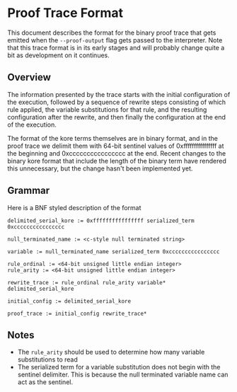 # Proof Trace Format

This document describes the format for the binary proof trace that gets emitted
when the `--proof-output` flag gets passed to the interpreter. Note that this trace
format is in its early stages and will probably change quite a bit as development on it
continues.

## Overview

The information presented by the trace starts with the initial configuration of the execution,
followed by a sequence of rewrite steps consisting of which rule applied, the variable substitutions
for that rule, and the resulting configuration after the rewrite, and then finally the configuration
at the end of the execution.

The format of the kore terms themselves are in binary format, and in the proof trace we delimit
them with 64-bit sentinel values of 0xffffffffffffffff at the beginning and 0xcccccccccccccccc
at the end. Recent changes to the binary kore format that include the length of the binary term
have rendered this unnecessary, but the change hasn't been implemented yet.

## Grammar

Here is a BNF styled description of the format

```
delimited_serial_kore := 0xffffffffffffffff serialized_term 0xcccccccccccccccc

null_terminated_name := <c-style null terminated string>

variable := null_terminated_name serialized_term 0xcccccccccccccccc

rule_ordinal := <64-bit unsigned little endian integer>
rule_arity := <64-bit unsigned little endian integer>

rewrite_trace := rule_ordinal rule_arity variable* delimited_serial_kore

initial_config := delimited_serial_kore

proof_trace := initial_config rewrite_trace*
```

## Notes

- The `rule_arity` should be used to determine how many variable substitutions to read
- The serialized term for a variable substitution does not begin with the sentinel delimiter.
  This is because the null terminated variable name can act as the sentinel.
